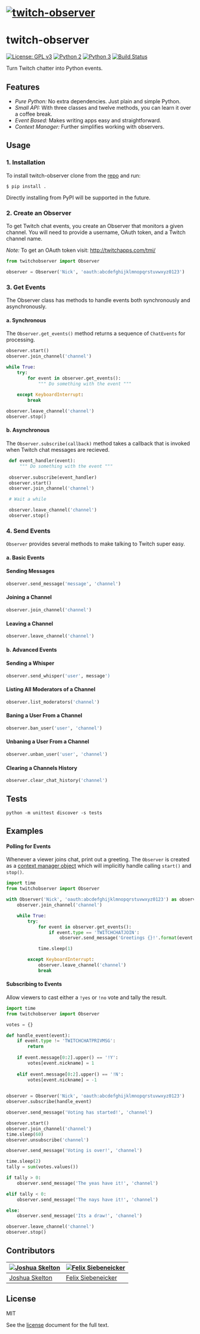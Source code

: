 # [![twitch-observer](.media/header.png)](https://github.com/JoshuaSkelly/twitch-observer)

# twitch-observer

[![License: GPL v3](https://img.shields.io/badge/license-MIT-blue.svg)](./LICENSE) [![Python 2](https://img.shields.io/badge/python-2-blue.svg)](https://www.python.org/) [![Python 3](https://img.shields.io/badge/python-3-blue.svg)](https://www.python.org/) [![Build Status](https://travis-ci.org/JoshuaSkelly/twitch-observer.svg?branch=master)](https://travis-ci.org/JoshuaSkelly/twitch-observer)

Turn Twitch chatter into Python events.

## Features

- *Pure Python:* No extra dependencies. Just plain and simple Python.
- *Small API:* With three classes and twelve methods, you can learn it over a coffee break.
- *Event Based:* Makes writing apps easy and straightforward.
- *Context Manager:* Further simplifies working with observers.

## Usage

### 1. Installation

To install twitch-observer clone from the [repo](https://github.com/JoshuaSkelly/twitch-observer) and run:

```
$ pip install .
```

Directly installing from PyPI will be supported in the future.

### 2. Create an Observer

To get Twitch chat events, you create an Observer that monitors a given channel. You will need to provide a username, OAuth token, and a Twitch channel name.

*Note:* To get an OAuth token visit: http://twitchapps.com/tmi/

```python
from twitchobserver import Observer

observer = Observer('Nick', 'oauth:abcdefghijklmnopqrstuvwxyz0123')
```

### 3. Get Events

The Observer class has methods to handle events both synchronously and asynchronously.

#### a. Synchronous

The ```Observer.get_events()``` method returns a sequence of ```ChatEvents``` for processing.

```python
observer.start()
observer.join_channel('channel')

while True:
    try:
        for event in observer.get_events():
            """ Do something with the event """
            
    except KeyboardInterrupt:
        break

observer.leave_channel('channel')
observer.stop()
```

#### b. Asynchronous

The ```Observer.subscribe(callback)``` method takes a callback that is invoked when Twitch chat messages are recieved. 

```python
 def event_handler(event):
     """ Do something with the event """
     
 observer.subscribe(event_handler)
 observer.start()
 observer.join_channel('channel')

 # Wait a while

 observer.leave_channel('channel')
 observer.stop()
```

### 4. Send Events

```Observer``` provides several methods to make talking to Twitch super easy.

#### a. Basic Events

#### Sending Messages

```python
observer.send_message('message', 'channel')
```

#### Joining a Channel

```python
observer.join_channel('channel')
```

#### Leaving a Channel

```python
observer.leave_channel('channel')
```

#### b. Advanced Events

#### Sending a Whisper

```python
observer.send_whisper('user', message')
```

#### Listing All Moderators of a Channel

```python
observer.list_moderators('channel')
```

#### Baning a User From a Channel

```python
observer.ban_user('user', 'channel')
```

#### Unbaning a User From a Channel

```python
observer.unban_user('user', 'channel')
```

#### Clearing a Channels History

```python
observer.clear_chat_history('channel')
```

## Tests

```python -m unittest discover -s tests```

## Examples

#### Polling for Events

Whenever a viewer joins chat, print out a greeting. The ```Observer``` is created as a [context manager object](https://docs.python.org/3/reference/datamodel.html#context-managers) which will implicitly handle calling ```start()``` and ```stop()```.

```python
import time
from twitchobserver import Observer

with Observer('Nick', 'oauth:abcdefghijklmnopqrstuvwxyz0123') as observer:
    observer.join_channel('channel')

    while True:
        try:
            for event in observer.get_events():
                if event.type == 'TWITCHCHATJOIN':
                    observer.send_message('Greetings {}!'.format(event.nickname), 'channel')

            time.sleep(1)

        except KeyboardInterrupt:
            observer.leave_channel('channel')
            break
```

#### Subscribing to Events

Allow viewers to cast either a ```!yes``` or ```!no``` vote and tally the result.

```python
import time
from twitchobserver import Observer

votes = {}

def handle_event(event):
    if event.type != 'TWITCHCHATPRIVMSG':
        return
        
    if event.message[0:2].upper() == '!Y':
        votes[event.nickname] = 1
        
    elif event.message[0:2].upper() == '!N':
        votes[event.nickname] = -1
        

observer = Observer('Nick', 'oauth:abcdefghijklmnopqrstuvwxyz0123')
observer.subscribe(handle_event)

observer.send_message('Voting has started!', 'channel')

observer.start()
observer.join_channel('channel')
time.sleep(60)
observer.unsubscribe('channel')

observer.send_message('Voting is over!', 'channel')

time.sleep(2)
tally = sum(votes.values())

if tally > 0:
    observer.send_message('The yeas have it!', 'channel')

elif tally < 0:
    observer.send_message('The nays have it!', 'channel')

else:
    observer.send_message('Its a draw!', 'channel')

observer.leave_channel('channel')
observer.stop()
```

## Contributors

[![Joshua Skelton](https://avatars.githubusercontent.com/u/372642?s=130)](http://github.com/joshuaskelly) | [![Felix Siebeneicker](https://avatars0.githubusercontent.com/u/13063023?s=130)](https://github.com/pythooonuser)
---|---
[Joshua Skelton](http://github.com/joshuaskelly) | [Felix Siebeneicker](https://github.com/pythooonuser)

## License
MIT

See the [license](./LICENSE) document for the full text.
